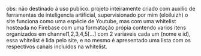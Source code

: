 obs: não destinado à uso publico.
projeto inteiramente criado com auxilio de ferramentas de inteligencia artificial, supervisionado por mim (eloiluizh)
o site funciona como uma espécie de Youtube, mas com uma whitelist hosteada no Firebase com uma formatação própia contendo varios itens organizados em channel1,2,3,4,5[...] com 2 variaveis cada um (nome e id), essa whitelist é lida pelo site, e no mesmo é apresentado uma lista com os respectivos canais incluidos na whitelist.
